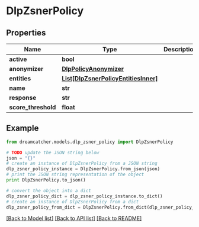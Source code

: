 # DlpZsnerPolicy


## Properties
Name | Type | Description | Notes
------------ | ------------- | ------------- | -------------
**active** | **bool** |  | [optional] 
**anonymizer** | [**DlpPolicyAnonymizer**](DlpPolicyAnonymizer.md) |  | [optional] 
**entities** | [**List[DlpZsnerPolicyEntitiesInner]**](DlpZsnerPolicyEntitiesInner.md) |  | [optional] 
**name** | **str** |  | [optional] 
**response** | **str** |  | [optional] 
**score_threshold** | **float** |  | [optional] 

## Example

```python
from dreamcatcher.models.dlp_zsner_policy import DlpZsnerPolicy

# TODO update the JSON string below
json = "{}"
# create an instance of DlpZsnerPolicy from a JSON string
dlp_zsner_policy_instance = DlpZsnerPolicy.from_json(json)
# print the JSON string representation of the object
print DlpZsnerPolicy.to_json()

# convert the object into a dict
dlp_zsner_policy_dict = dlp_zsner_policy_instance.to_dict()
# create an instance of DlpZsnerPolicy from a dict
dlp_zsner_policy_from_dict = DlpZsnerPolicy.from_dict(dlp_zsner_policy_dict)
```
[[Back to Model list]](../README.md#documentation-for-models) [[Back to API list]](../README.md#documentation-for-api-endpoints) [[Back to README]](../README.md)


